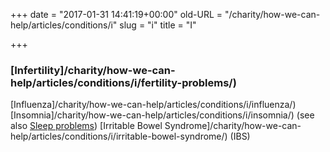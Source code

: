 +++
date = "2017-01-31 14:41:19+00:00"
old-URL = "/charity/how-we-can-help/articles/conditions/i"
slug = "i"
title = "I"

+++

### [Infertility]/charity/how-we-can-help/articles/conditions/i/fertility-problems/)
[Influenza]/charity/how-we-can-help/articles/conditions/i/influenza/)
[Insomnia]/charity/how-we-can-help/articles/conditions/i/insomnia/) (see also [Sleep problems](/charity/how-we-can-help/articles/conditions/s/sleep-problems/))
[Irritable Bowel Syndrome]/charity/how-we-can-help/articles/conditions/i/irritable-bowel-syndrome/) (IBS)
